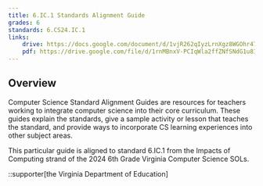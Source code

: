 ```yaml
---
title: 6.IC.1 Standards Alignment Guide
grades: 6
standards: 6.CS24.IC.1
links:
    drive: https://docs.google.com/document/d/1vjR262qIyzLrnXgz8WGOhr47O2dmFLEyMiXiik03tQ8/edit?usp=drive_link
    pdf: https://drive.google.com/file/d/1rnMBnxV-PCIqWla2ffZNfSNdG1u8IeuA/view?usp=drive_link
---
```


## Overview

Computer Science Standard Alignment Guides are resources for teachers working to integrate computer science into their core curriculum. These guides explain the standards, give a sample activity or lesson that teaches the standard, and provide ways to incorporate CS learning experiences into other subject areas. 

This particular guide is aligned to standard 6.IC.1 from the Impacts of Computing strand of the 2024 6th Grade Virginia Computer Science SOLs.

::supporter[the Virginia Department of Education]